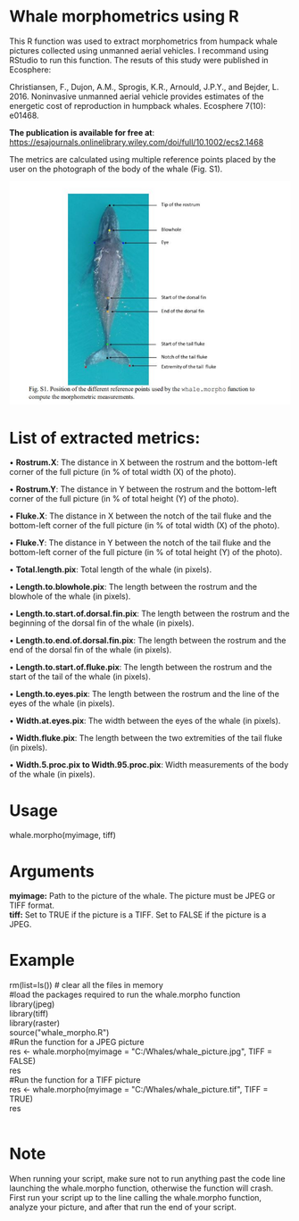 # Whale morphometrics using R
This R function was used to extract morphometrics from humpack whale pictures collected using unmanned aerial vehicles. I recommand using RStudio to run this function. The resuts of this study were published in Ecosphere:

Christiansen, F., Dujon, A.M., Sprogis, K.R., Arnould, J.P.Y., and Bejder, L. 2016. Noninvasive unmanned aerial vehicle provides estimates of the energetic cost of reproduction in humpback whales. Ecosphere 7(10): e01468.

<b>The publication is available for free at</b>: https://esajournals.onlinelibrary.wiley.com/doi/full/10.1002/ecs2.1468

The metrics are calculated using multiple reference points placed by the user on the photograph of the body of the whale (Fig. S1).

![alt text](https://github.com/adujon/whalemorpho/blob/master/whalepic.jpg)

# List of extracted metrics:<br>

• <b>Rostrum.X</b>: The distance in X between the rostrum and the bottom-left corner of the full picture (in % of total width (X) of the photo).

• <b>Rostrum.Y</b>: The distance in Y between the rostrum and the bottom-left corner of the full picture (in % of total height (Y) of the photo).

• <b>Fluke.X</b>: The distance in X between the notch of the tail fluke and the bottom-left corner of the full picture (in % of total width (X) of the photo).

• <b>Fluke.Y</b>: The distance in Y between the notch of the tail fluke and the bottom-left corner of the full picture (in % of total height (Y) of the photo).

• <b>Total.length.pix</b>: Total length of the whale (in pixels).

• <b>Length.to.blowhole.pix</b>: The length between the rostrum and the blowhole of the whale (in pixels).

• <b>Length.to.start.of.dorsal.fin.pix</b>: The length between the rostrum and the beginning of the dorsal fin of the whale (in pixels).

• <b>Length.to.end.of.dorsal.fin.pix</b>: The length between the rostrum and the end of the dorsal fin of the whale (in pixels).

• <b>Length.to.start.of.fluke.pix</b>: The length between the rostrum and the start of the tail of the whale (in pixels).

• <b>Length.to.eyes.pix</b>: The length between the rostrum and the line of the eyes of the whale (in pixels).

• <b>Width.at.eyes.pix</b>: The width between the eyes of the whale (in pixels).

• <b>Width.fluke.pix</b>: The length between the two extremities of the tail fluke (in pixels).

• <b>Width.5.proc.pix to Width.95.proc.pix</b>: Width measurements of the body of the whale (in pixels).

# Usage 
whale.morpho(myimage, tiff)

# Arguments 
<b>myimage:</b> Path to the picture of the whale. The picture must be JPEG or TIFF format.<br>
<b>tiff:</b> Set to TRUE if the picture is a TIFF. Set to FALSE if the picture is a JPEG.

# Example

rm(list=ls()) # clear all the files in memory<br>
#load the packages required to run the whale.morpho function<br>
library(jpeg)<br>
library(tiff)<br>
library(raster)<br>
source("whale_morpho.R")<br>
#Run the function for a JPEG picture<br>
res <- whale.morpho(myimage = "C:/Whales/whale_picture.jpg", TIFF = FALSE)<br>
res<br>
#Run the function for a TIFF picture<br>
res <- whale.morpho(myimage = "C:/Whales/whale_picture.tif", TIFF = TRUE)<br>
res<br>
</code><br>

# Note
When running your script, make sure not to run anything past the code line
launching the whale.morpho function, otherwise the function will crash. First run your script
up to the line calling the whale.morpho function, analyze your picture, and after that run the
end of your script.
